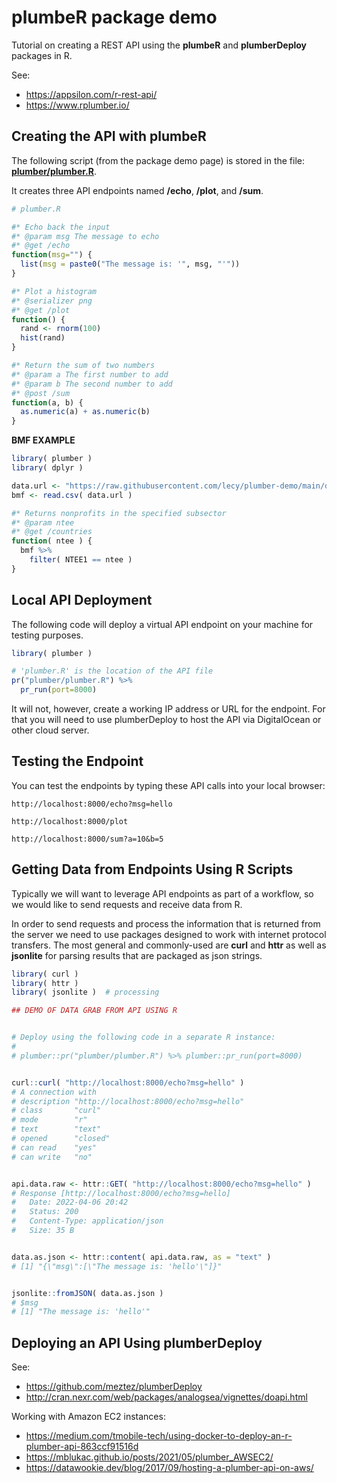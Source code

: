 # plumbeR package demo

Tutorial on creating a REST API using the **plumbeR** and **plumberDeploy** packages in R. 

See: 

* https://appsilon.com/r-rest-api/
* https://www.rplumber.io/


## Creating the API with plumbeR 

The following script (from the package demo page) is stored in the file: [**plumber/plumber.R**](https://github.com/lecy/plumber-demo/blob/main/plumber/plumber.R).

It creates three API endpoints named **/echo**, **/plot**, and **/sum**. 
```r
# plumber.R

#* Echo back the input
#* @param msg The message to echo
#* @get /echo
function(msg="") {
  list(msg = paste0("The message is: '", msg, "'"))
}

#* Plot a histogram
#* @serializer png
#* @get /plot
function() {
  rand <- rnorm(100)
  hist(rand)
}

#* Return the sum of two numbers
#* @param a The first number to add
#* @param b The second number to add
#* @post /sum
function(a, b) {
  as.numeric(a) + as.numeric(b)
}
```


**BMF EXAMPLE**

```r
library( plumber )
library( dplyr )

data.url <- "https://raw.githubusercontent.com/lecy/plumber-demo/main/data/tinybmf.csv"
bmf <- read.csv( data.url )

#* Returns nonprofits in the specified subsector
#* @param ntee
#* @get /countries
function( ntee ) {
  bmf %>%
    filter( NTEE1 == ntee )
}
```


## Local API Deployment 

The following code will deploy a virtual API endpoint on your machine for testing purposes. 

```r
library( plumber )

# 'plumber.R' is the location of the API file
pr("plumber/plumber.R") %>%
  pr_run(port=8000)
```

It will not, however, create a working IP address or URL for the endpoint. For that you will need to use plumberDeploy to host the API via DigitalOcean or other cloud server. 



## Testing the Endpoint

You can test the endpoints by typing these API calls into your local browser: 

```
http://localhost:8000/echo?msg=hello

http://localhost:8000/plot

http://localhost:8000/sum?a=10&b=5
```



## Getting Data from Endpoints Using R Scripts

Typically we will want to leverage API endpoints as part of a workflow, so we would like to send requests and receive data from R. 

In order to send requests and process the information that is returned from the server we need to use packages designed to work with internet protocol transfers. The most general and commonly-used are **curl** and **httr** as well as **jsonlite** for parsing results that are packaged as json strings. 

```r
library( curl ) 
library( httr )
library( jsonlite )  # processing 
```

```r
## DEMO OF DATA GRAB FROM API USING R 


# Deploy using the following code in a separate R instance:
# 
# plumber::pr("plumber/plumber.R") %>% plumber::pr_run(port=8000)


curl::curl( "http://localhost:8000/echo?msg=hello" )
# A connection with                                                  
# description "http://localhost:8000/echo?msg=hello"
# class       "curl"                                
# mode        "r"                                   
# text        "text"                                
# opened      "closed"                              
# can read    "yes"                                 
# can write   "no"    


api.data.raw <- httr::GET( "http://localhost:8000/echo?msg=hello" )
# Response [http://localhost:8000/echo?msg=hello]
#   Date: 2022-04-06 20:42
#   Status: 200
#   Content-Type: application/json
#   Size: 35 B


data.as.json <- httr::content( api.data.raw, as = "text" )
# [1] "{\"msg\":[\"The message is: 'hello'\"]}"


jsonlite::fromJSON( data.as.json )
# $msg
# [1] "The message is: 'hello'"
```



## Deploying an API Using plumberDeploy 

See: 

* https://github.com/meztez/plumberDeploy
* http://cran.nexr.com/web/packages/analogsea/vignettes/doapi.html

Working with Amazon EC2 instances: 

* https://medium.com/tmobile-tech/using-docker-to-deploy-an-r-plumber-api-863ccf91516d
* https://mblukac.github.io/posts/2021/05/plumber_AWSEC2/
* https://datawookie.dev/blog/2017/09/hosting-a-plumber-api-on-aws/
